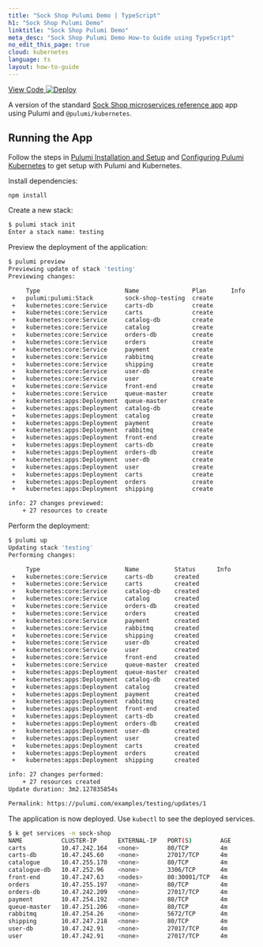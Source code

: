 ```yaml
---
title: "Sock Shop Pulumi Demo | TypeScript"
h1: "Sock Shop Pulumi Demo"
linktitle: "Sock Shop Pulumi Demo"
meta_desc: "Sock Shop Pulumi Demo How-to Guide using TypeScript"
no_edit_this_page: true
cloud: kubernetes
language: ts
layout: how-to-guide
---
```


<!-- WARNING: this page was generated by a tool. Do not edit it by hand. -->
<!-- To change it, please see https://github.com/pulumi/docs/tree/master/tools/mktutorial. -->

<p class="mb-4 flex">
    <a class="flex flex-wrap items-center rounded text-xs text-white bg-blue-600 border-2 border-blue-600 px-2 mr-2 whitespace-no-wrap hover:text-white" style="height: 32px" href="https://github.com/pulumi/examples/tree/master/kubernetes-ts-sock-shop" target="_blank">
        <span><i class="fab fa-github pr-2"></i> View Code</span>
    </a>
    <a href="https://app.pulumi.com/new?template=https://github.com/pulumi/examples/blob/master/kubernetes-ts-sock-shop/README.md" target="_blank">
        <img src="https://get.pulumi.com/new/button.svg" alt="Deploy">
    </a>
</p>


A version of the standard [Sock Shop microservices reference app](https://github.com/microservices-demo/microservices-demo) app using
Pulumi and `@pulumi/kubernetes`.

## Running the App

Follow the steps in [Pulumi Installation and Setup](https://www.pulumi.com/docs/get-started/install/) and [Configuring Pulumi
Kubernetes](https://www.pulumi.com/docs/intro/cloud-providers/kubernetes/setup/) to get setup with Pulumi and Kubernetes.

Install dependencies:

```sh
npm install
```

Create a new stack:

```sh
$ pulumi stack init
Enter a stack name: testing
```

Preview the deployment of the application:

```sh
$ pulumi preview
Previewing update of stack 'testing'
Previewing changes:

     Type                        Name               Plan       Info
 +   pulumi:pulumi:Stack         sock-shop-testing  create
 +   kubernetes:core:Service     carts-db           create
 +   kubernetes:core:Service     carts              create
 +   kubernetes:core:Service     catalog-db         create
 +   kubernetes:core:Service     catalog            create
 +   kubernetes:core:Service     orders-db          create
 +   kubernetes:core:Service     orders             create
 +   kubernetes:core:Service     payment            create
 +   kubernetes:core:Service     rabbitmq           create
 +   kubernetes:core:Service     shipping           create
 +   kubernetes:core:Service     user-db            create
 +   kubernetes:core:Service     user               create
 +   kubernetes:core:Service     front-end          create
 +   kubernetes:core:Service     queue-master       create
 +   kubernetes:apps:Deployment  queue-master       create
 +   kubernetes:apps:Deployment  catalog-db         create
 +   kubernetes:apps:Deployment  catalog            create
 +   kubernetes:apps:Deployment  payment            create
 +   kubernetes:apps:Deployment  rabbitmq           create
 +   kubernetes:apps:Deployment  front-end          create
 +   kubernetes:apps:Deployment  carts-db           create
 +   kubernetes:apps:Deployment  orders-db          create
 +   kubernetes:apps:Deployment  user-db            create
 +   kubernetes:apps:Deployment  user               create
 +   kubernetes:apps:Deployment  carts              create
 +   kubernetes:apps:Deployment  orders             create
 +   kubernetes:apps:Deployment  shipping           create

info: 27 changes previewed:
    + 27 resources to create
```

Perform the deployment:

```sh
$ pulumi up
Updating stack 'testing'
Performing changes:

     Type                        Name          Status      Info
 +   kubernetes:core:Service     carts-db      created
 +   kubernetes:core:Service     carts         created
 +   kubernetes:core:Service     catalog-db    created
 +   kubernetes:core:Service     catalog       created
 +   kubernetes:core:Service     orders-db     created
 +   kubernetes:core:Service     orders        created
 +   kubernetes:core:Service     payment       created
 +   kubernetes:core:Service     rabbitmq      created
 +   kubernetes:core:Service     shipping      created
 +   kubernetes:core:Service     user-db       created
 +   kubernetes:core:Service     user          created
 +   kubernetes:core:Service     front-end     created
 +   kubernetes:core:Service     queue-master  created
 +   kubernetes:apps:Deployment  queue-master  created
 +   kubernetes:apps:Deployment  catalog-db    created
 +   kubernetes:apps:Deployment  catalog       created
 +   kubernetes:apps:Deployment  payment       created
 +   kubernetes:apps:Deployment  rabbitmq      created
 +   kubernetes:apps:Deployment  front-end     created
 +   kubernetes:apps:Deployment  carts-db      created
 +   kubernetes:apps:Deployment  orders-db     created
 +   kubernetes:apps:Deployment  user-db       created
 +   kubernetes:apps:Deployment  user          created
 +   kubernetes:apps:Deployment  carts         created
 +   kubernetes:apps:Deployment  orders        created
 +   kubernetes:apps:Deployment  shipping      created

info: 27 changes performed:
    + 27 resources created
Update duration: 3m2.127835854s

Permalink: https://pulumi.com/examples/testing/updates/1
```

The application is now deployed.  Use `kubectl` to see the deployed services.

```sh
$ k get services -n sock-shop
NAME           CLUSTER-IP      EXTERNAL-IP   PORT(S)        AGE
carts          10.47.242.164   <none>        80/TCP         4m
carts-db       10.47.245.60    <none>        27017/TCP      4m
catalogue      10.47.255.170   <none>        80/TCP         4m
catalogue-db   10.47.252.96    <none>        3306/TCP       4m
front-end      10.47.247.63    <nodes>       80:30001/TCP   4m
orders         10.47.255.197   <none>        80/TCP         4m
orders-db      10.47.242.209   <none>        27017/TCP      4m
payment        10.47.254.192   <none>        80/TCP         4m
queue-master   10.47.251.206   <none>        80/TCP         4m
rabbitmq       10.47.254.26    <none>        5672/TCP       4m
shipping       10.47.247.218   <none>        80/TCP         4m
user-db        10.47.242.91    <none>        27017/TCP      4m
user           10.47.242.91    <none>        27017/TCP      4m
```

